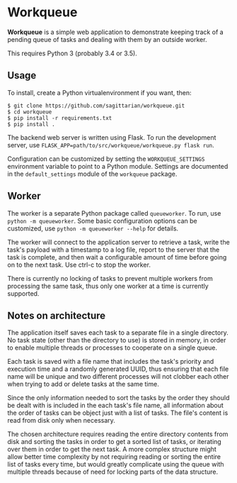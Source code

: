 Workqueue
=========

**Workqueue** is a simple web application to demonstrate keeping track
of a pending queue of tasks and dealing with them by an outside worker.

This requires Python 3 (probably 3.4 or 3.5).


## Usage

To install, create a Python virtualenvironment if you want, then:
```
$ git clone https://github.com/sagittarian/workqueue.git
$ cd workqueue
$ pip install -r requirements.txt
$ pip install .
```

The backend web server is written using Flask.  To run the development
server, use `FLASK_APP=path/to/src/workqueue/workqueue.py flask run`.

Configuration can be customized by setting the `WORKQUEUE_SETTINGS`
environment variable to point to a Python module.  Settings are
documented in the `default_settings` module of the `workqueue` package.

## Worker

The worker is a separate Python package called `queueworker`.  To run,
use `python -m queueworker`.  Some basic configuration options can be
customized, use `python -m queueworker --help` for details.

The worker will connect to the application server to retrieve a task,
write the task's payload with a timestamp to a log file, report to the
server that the task is complete, and then wait a configurable amount of
time before going on to the next task.  Use ctrl-c to stop the worker.

There is currently no locking of tasks to prevent multiple workers from
processing the same task, thus only one worker at a time is currently
supported.


## Notes on architecture

The application itself saves each task to a separate file in a single
directory.  No task state (other than the directory to use) is stored in
memory, in order to enable multiple threads or processes to cooperate on
a single queue.

Each task is saved with a file name that includes the task's priority
and execution time and a randomly generated UUID, thus ensuring that
each file name will be unique and two different processes will not
clobber each other when trying to add or delete tasks at the same time.

Since the only information needed to sort the tasks by the order they
should be dealt with is included in the each task's file name, all
information about the order of tasks can be object just with a list of
tasks.  The file's content is read from disk only when necessary.

The chosen architecture requires reading the entire directory contents
from disk and sorting the tasks in order to get a sorted list of tasks,
or iterating over them in order to get the next task.  A more complex
structure might allow better time complexity by not requiring reading or
sorting the entire list of tasks every time, but would greatly
complicate using the queue with multiple threads because of need for
locking parts of the data structure.
